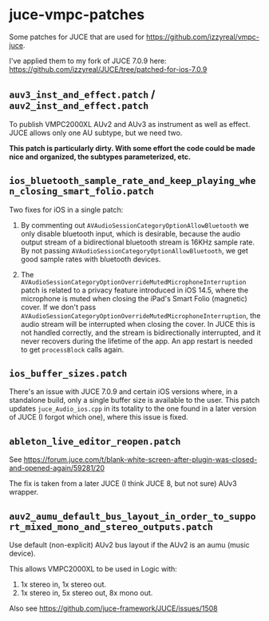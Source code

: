 # juce-vmpc-patches

Some patches for JUCE that are used for https://github.com/izzyreal/vmpc-juce.

I've applied them to my fork of JUCE 7.0.9 here: https://github.com/izzyreal/JUCE/tree/patched-for-ios-7.0.9

## `auv3_inst_and_effect.patch` / `auv2_inst_and_effect.patch`

To publish VMPC2000XL AUv2 and AUv3 as instrument as well as effect. JUCE allows only one AU subtype, but we need two.

**This patch is particularly dirty. With some effort the code could be made nice and organized, the subtypes parameterized, etc.**

## `ios_bluetooth_sample_rate_and_keep_playing_when_closing_smart_folio.patch`

Two fixes for iOS in a single patch:

1. By commenting out `AVAudioSessionCategoryOptionAllowBluetooth` we only disable bluetooth input, which is desirable, because the audio output stream of a bidirectional bluetooth stream is 16KHz sample rate. By not passing `AVAudioSessionCategoryOptionAllowBluetooth`, we get good sample rates with bluetooth devices.

2. The `AVAudioSessionCategoryOptionOverrideMutedMicrophoneInterruption` patch is related to a privacy feature introduced in iOS 14.5, where the microphone is muted when closing the iPad's Smart Folio (magnetic) cover. If we don't pass `AVAudioSessionCategoryOptionOverrideMutedMicrophoneInterruption`, the audio stream will be interrupted when closing the cover. In JUCE this is not handled correctly, and the stream is bidirectionally interrupted, and it never recovers during the lifetime of the app. An app restart is needed to get `processBlock` calls again.

## `ios_buffer_sizes.patch`

There's an issue with JUCE 7.0.9 and certain iOS versions where, in a standalone build, only a single buffer size is available to the user. This patch updates `juce_Audio_ios.cpp` in its totality to the one found in a later version of JUCE (I forgot which one), where this issue is fixed.

## `ableton_live_editor_reopen.patch`

See https://forum.juce.com/t/blank-white-screen-after-plugin-was-closed-and-opened-again/59281/20

The fix is taken from a later JUCE (I think JUCE 8, but not sure) AUv3 wrapper.

## `auv2_aumu_default_bus_layout_in_order_to_support_mixed_mono_and_stereo_outputs.patch`

Use default (non-explicit) AUv2 bus layout if the AUv2 is an aumu (music device).

This allows VMPC2000XL to be used in Logic with:
1. 1x stereo in, 1x stereo out.
2. 1x stereo in, 5x stereo out, 8x mono out.

Also see https://github.com/juce-framework/JUCE/issues/1508
